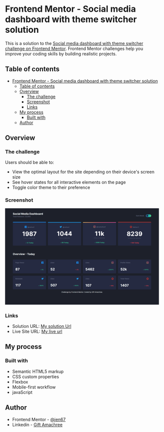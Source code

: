 # Frontend Mentor - Social media dashboard with theme switcher solution

This is a solution to the [Social media dashboard with theme switcher challenge on Frontend Mentor](https://www.frontendmentor.io/challenges/social-media-dashboard-with-theme-switcher-6oY8ozp_H). Frontend Mentor challenges help you improve your coding skills by building realistic projects.

## Table of contents

- [Frontend Mentor - Social media dashboard with theme switcher solution](#frontend-mentor---social-media-dashboard-with-theme-switcher-solution)
  - [Table of contents](#table-of-contents)
  - [Overview](#overview)
    - [The challenge](#the-challenge)
    - [Screenshot](#screenshot)
    - [Links](#links)
  - [My process](#my-process)
    - [Built with](#built-with)
  - [Author](#author)

## Overview

### The challenge

Users should be able to:

- View the optimal layout for the site depending on their device's screen size
- See hover states for all interactive elements on the page
- Toggle color theme to their preference

### Screenshot

![My Destop design](./design/dark-theme-desktop-view.png)

### Links

- Solution URL: [My solution Url](https://github.com/jen67/hosting/tree/main/social-Media-dark-and-light-theme)
- Live Site URL: [My live url](https://jen67.github.io/hosting/social-Media-dark-and-light-theme/index.html)

## My process

### Built with

- Semantic HTML5 markup
- CSS custom properties
- Flexbox
- Mobile-first workflow
- javaScript

## Author

- Frontend Mentor - [@jen67](https://www.frontendmentor.io/profile/jen67)
- Linkedin - [Gift Amachree](https://www.linkedin.com/in/gift-amachree-8a523623b/)
